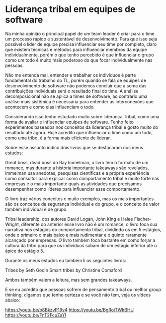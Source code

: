 # Liderança tribal em equipes de software

Na minha opinião o principal papel de um team leader é criar para o time um processo rápido e sustentável de desenvolvimento. Para que isso seja possível o líder de equipe precisa influenciar seu time por completo, claro que existem técnicas e métodos para influenciar membros da equipe individualmente, porém o que tenho percebido é que influenciar o grupo como um todo é muito mais poderoso do que focar individualmente nas pessoas.

Não me entenda mal, entender e trabalhar os indivíduos é parte fundamental do trabalho do TL, porém quando se fala de equipes de desenvolvimento de software não podemos concluir que a soma das contribuições individuais será o resultado final do time. A análise decomposicional não se aplica a times de software, ao contrário uma análise mais sistêmica é necessária para entender as interconexões que acontecem e como elas influenciam o todo.

Considerando isso tenho estudado muito sobre liderança Tribal, como uma forma de avaliar e influenciar equipes de software. Tenho feito experimentos baseados nos conceitos da liderança tribal e gosto muito do resultado até agora. Hoje acredito que influenciar o time como um todo, como uma tribo, é a forma mais eficiente de liderar.

Sobre esse assunto indico dois livros que se destacaram nos meus estudos: 

Great boss, dead boss do Ray Immelman, o livro tem o formato de um romance, mas durante a história importante takeaways são revelados, Immelman usa anedotas, pesquisas científicas e a própria experiência como consultor para explicar como comportamento tribal é muito forte nas empresas e o mais importante quais as atividades que precisamos desempenhar como líderes para influenciar esse comportamento.


O livro traz vários conceitos e muito exemplos, mas os mais importantes são os conceitos de segurança individual e do grupo, e o conceito de valor também individual e de grupo.



Tribal leadership, dos autores David Logan, John King e Halee Fischer-Wright, diferente do anterior esse livro não é um romance, o livro foca sua narrativa nos estágios do comportamento tribal, dividindo os em 5 estágios, onde o primeiro o mais baixo e mais rudimentar e o quinto raramente alcançado por empresas.
O livro também foca bastante em como forjar a cultura da tribo para que os indivíduos subam de um estágio inferior até o ápice do estágio 5.




Durante os meus estudos eu também li os seguintes livros:

Tribes by Seth Godin
Smart tribes by Christine Comaford

Ambos também valem a leitura, mas sem grandes takeaways.

E se eu acredito que pessoas sofrem de pensamento tribal ou melhor group thinking, digamos que tenho certeza e se você não tem, veja os vídeos abaixo:

https://youtu.be/o8BkzvP19v4
https://youtu.be/BgRoiTWkBHU
https://youtu.be/FnT2FcuZaYI

